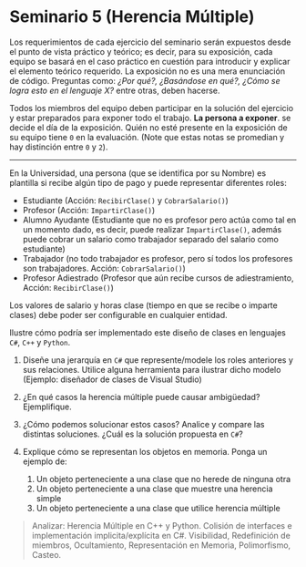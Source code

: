 # Seminario 5 (Herencia Múltiple)

Los requerimientos de cada ejercicio del seminario serán expuestos desde el punto de vista práctico y teórico; es decir, para su exposición, cada equipo se basará en el caso práctico en cuestión para introducir y explicar el elemento teórico requerido. La exposición no es una mera enunciación de código. Preguntas como: _¿Por qué?, ¿Basándose en qué?, ¿Cómo se logra esto en el lenguaje X?_ entre otras, deben hacerse.

Todos los miembros del equipo deben participar en la solución del ejercicio y estar preparados para exponer todo el trabajo. **La persona a exponer**. se decide el día de la exposición. Quién no esté presente en la exposición de su equipo tiene `0` en la evaluación. (Note que estas notas se promedian y hay distinción entre `0` y `2`).

---

En la Universidad, una persona (que se identifica por su Nombre) es plantilla si recibe algún tipo de pago y puede representar diferentes roles:

* Estudiante (Acción: `RecibirClase()` y `CobrarSalario()`)
* Profesor (Acción: `ImpartirClase()`)
* Alumno Ayudante (Estudiante que no es profesor pero actúa como tal en un momento dado, es decir, puede realizar `ImpartirClase()`, además puede cobrar un salario como trabajador separado del salario como estudiante)
* Trabajador (no todo trabajador es profesor, pero sí todos los profesores son trabajadores. Acción: `CobrarSalario()`)
* Profesor Adiestrado (Profesor que aún recibe cursos de adiestramiento, Acción: `RecibirClase()`)

Los valores de salario y horas clase (tiempo en que se recibe o imparte clases) debe poder ser configurable en cualquier entidad.

Ilustre cómo podría ser implementado este diseño de clases en lenguajes `C#`, `C++` y `Python`.

1. Diseñe una jerarquía en `C#` que represente/modele los roles anteriores y sus relaciones. Utilice alguna herramienta para ilustrar dicho modelo (Ejemplo: diseñador de clases de Visual Studio)

1. ¿En qué casos la herencia múltiple puede causar ambigüedad? Ejemplifique.
1. ¿Cómo podemos solucionar estos casos? Analice y compare las distintas soluciones. ¿Cuál es la solución propuesta en `C#`?
1. Explique cómo se representan los objetos en memoria. Ponga un ejemplo de:
    1. Un objeto perteneciente a una clase que no herede de ninguna otra
    1. Un objeto perteneciente a una clase que muestre una herencia simple
    1. Un objeto perteneciente a una clase que utilice herencia múltiple

> Analizar: Herencia Múltiple en C++ y Python. Colisión de interfaces e implementación implicita/explícita en C#. Visibilidad, Redefinición de miembros, Ocultamiento, Representación en Memoria, Polimorfismo, Casteo.
